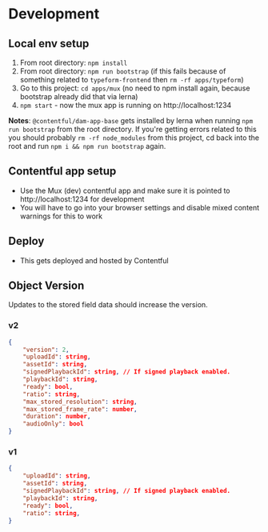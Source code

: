# Development

## Local env setup

1. From root directory: `npm install`
1. From root directory: `npm run bootstrap` (if this fails because of something related to `typeform-frontend` then `rm -rf apps/typeform`)
1. Go to this project: `cd apps/mux` (no need to npm install again, because bootstrap already did that via lerna)
1. `npm start` - now the mux app is running on http://localhost:1234

**Notes**: `@contentful/dam-app-base` gets installed by lerna when running `npm run bootstrap` from the root directory. If you're getting errors related to this you should probably `rm -rf node_modules` from this project, cd back into the root and run `npm i && npm run bootstrap` again.

## Contentful app setup

* Use the Mux (dev) contentful app and make sure it is pointed to http://localhost:1234 for development
* You will have to go into your browser settings and disable mixed content warnings for this to work

## Deploy

* This gets deployed and hosted by Contentful

## Object Version

Updates to the stored field data should increase the version.

### v2

```json
{
    "version": 2,
    "uploadId": string,
    "assetId": string,
    "signedPlaybackId": string, // If signed playback enabled.
    "playbackId": string,
    "ready": bool,
    "ratio": string,
    "max_stored_resolution": string,
    "max_stored_frame_rate": number,
    "duration": number,
    "audioOnly": bool
}
```

### v1

```json
{
    "uploadId": string,
    "assetId": string,
    "signedPlaybackId": string, // If signed playback enabled.
    "playbackId": string,
    "ready": bool,
    "ratio": string,
}
```
